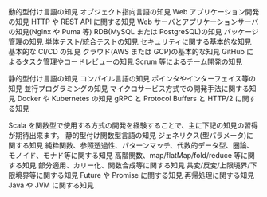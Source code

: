 動的型付け言語の知見
オブジェクト指向言語の知見
Web アプリケーション開発の知見
HTTP や REST API に関する知見
Web サーバとアプリケーションサーバの知見(Nginx や Puma 等)
RDB(MySQL または PostgreSQL)の知見
パッケージ管理の知見
単体テスト/統合テストの知見
セキュリティに関する基本的な知見
基本的な CI/CD の知見
クラウド(AWS または GCP)の基本的な知見
GitHub によるタスク管理やコードレビューの知見
Scrum 等によるチーム開発の知見

静的型付け言語の知見
コンパイル言語の知見
ポインタやインターフェイス等の知見
並行プログラミングの知見
マイクロサービス方式での開発手法に関する知見
Docker や Kubernetes の知見
gRPC と Protocol Buffers と HTTP/2 に関する知見

Scala を関数型で使用する方式の開発を経験することで、主に下記の知見の習得が期待出来ます。
静的型付け関数型言語の知見
ジェネリクス(型パラメータ)に関する知見
純粋関数、参照透過性、パターンマッチ、代数的データ型、圏論、モノイド、モナド等に関する知見
高階関数、map/flatMap/fold/reduce 等に関する知見
部分適用、カリー化、関数合成等に関する知見
共変/反変/上限境界/下限境界等に関する知見
Future や Promise に関する知見
再帰処理に関する知見
Java や JVM に関する知見
